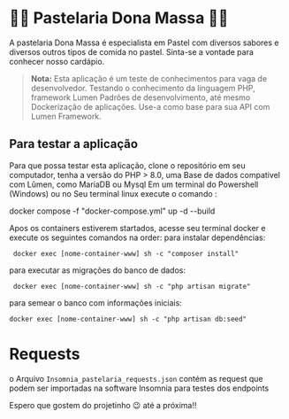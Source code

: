 # 👩‍🍳 Pastelaria Dona Massa 👨‍🍳

A pastelaria Dona Massa é especialista em Pastel com diversos sabores
e diversos outros tipos de comida no pastel. Sinta-se a vontade para conhecer nosso cardápio.

> **Nota:** Esta aplicação é um teste de conhecimentos para vaga de desenvolvedor. Testando o conhecimento da linguagem PHP, framework Lumen
Padrões de desenvolvimento, até mesmo Dockerização de aplicações.
Use-a como base para sua API com Lumen Framework.

## Para testar a aplicação

Para que possa testar esta aplicação, clone o repositório em seu computador, tenha a versão do PHP > 8.0, uma Base de dados compativel com Lûmen, como MariaDB ou Mysql
Em um terminal do Powershell (Windows) ou no Seu terminal linux execute o comando :

docker compose -f "docker-compose.yml" up -d --build

Apos os containers estiverem startados, acesse seu terminal docker e execute
os seguintes comandos na order:
para instalar dependências:
```shell
 docker exec [nome-container-www] sh -c "composer install"
```
para executar as migrações do banco de dados:
```shell
 docker exec [nome-container-www] sh -c "php artisan migrate"
```
para semear o banco com informações iniciais:

```shell
docker exec [nome-container-www] sh -c "php artisan db:seed"
```
# Requests

o Arquivo `Insomnia_pastelaria_requests.json` contém as request que podem ser importadas na software Insomnia para testes dos endpoints


Espero que gostem do projetinho 😉
até a próxima!!